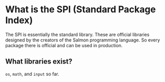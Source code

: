 # What is the SPI (Standard Package Index) 

The SPI is essentially the standard library. These are official libraries designed by
the creators of the Salmon programming language. So every package there is official and
can be used in production.

## What libraries exist?

`os`, `math`, and `input` so far.